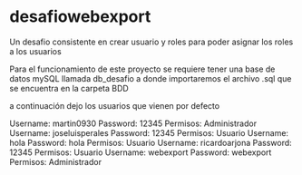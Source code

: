 # desafiowebexport

Un desafio consistente en crear usuario y roles para poder asignar los roles a los usuarios

Para el funcionamiento de este proyecto se requiere tener una base de datos mySQL llamada db_desafio a donde importaremos el archivo .sql que se encuentra
en la carpeta BDD

a continuación dejo los usuarios que vienen por defecto

Username: martin0930      Password: 12345     Permisos: Administrador
Username: joseluisperales Password: 12345     Permisos: Usuario
Username: hola            Password: hola      Permisos: Usuario
Username: ricardoarjona   Password: 12345     Permisos: Usuario
Username: webexport       Password: webexport Permisos: Administrador
